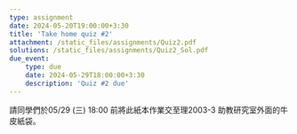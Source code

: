 ```yaml
---
type: assignment
date: 2024-05-20T19:00:00+3:30
title: 'Take home quiz #2'
attachment: /static_files/assignments/Quiz2.pdf
solutions: /static_files/assignments/Quiz2_Sol.pdf
due_event: 
    type: due
    date: 2024-05-29T18:00:00+3:30
    description: 'Quiz #2 due'
---
```


請同學們於05/29 (三) 18:00 前將此紙本作業交至理2003-3 助教研究室外面的牛皮紙袋。

